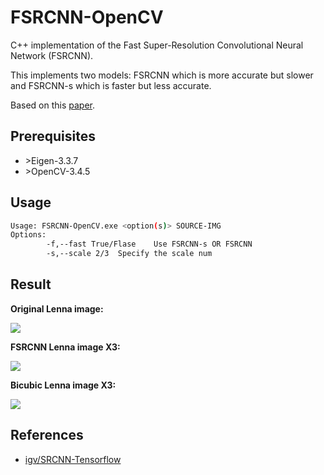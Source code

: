# FSRCNN-OpenCV

C++ implementation of the Fast Super-Resolution Convolutional Neural Network (FSRCNN).

This implements two models: FSRCNN which is more accurate but slower and FSRCNN-s which is faster but less accurate. 

Based on this [paper](http://mmlab.ie.cuhk.edu.hk/projects/FSRCNN.html).


## Prerequisites
* \>Eigen-3.3.7
* \>OpenCV-3.4.5

## Usage

```bash
Usage: FSRCNN-OpenCV.exe <option(s)> SOURCE-IMG
Options:
        -f,--fast True/Flase    Use FSRCNN-s OR FSRCNN
        -s,--scale 2/3  Specify the scale num
```
## Result

**Original Lenna image:**

![](https://raw.githubusercontent.com/thinkerleolee/FSRCNN-OpenCV/master/result/comic.bmp)

**FSRCNN Lenna image X3:**

![](https://raw.githubusercontent.com/thinkerleolee/FSRCNN-OpenCV/master/result/res_bicubic_comic.bmp)

**Bicubic Lenna image X3:**

![](https://raw.githubusercontent.com/thinkerleolee/FSRCNN-OpenCV/master/result/res_fsrcnn_comic.bmp)

## References

- [igv/SRCNN-Tensorflow](https://github.com/igv/FSRCNN-TensorFlow)